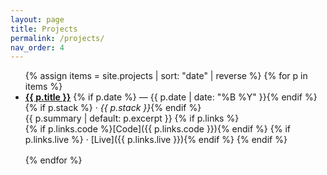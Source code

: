 ```yaml
---
layout: page
title: Projects
permalink: /projects/
nav_order: 4
---
```


<ul>
{% assign items = site.projects | sort: "date" | reverse %}
{% for p in items %}
  <li style="margin-bottom:1rem;">
    <a href="{{ p.url | relative_url }}"><strong>{{ p.title }}</strong></a>
    {% if p.date %} — {{ p.date | date: "%B %Y" }}{% endif %}
    {% if p.stack %} · <em>{{ p.stack }}</em>{% endif %}<br/>
    {{ p.summary | default: p.excerpt }}
    {% if p.links %}
      <br/>
      {% if p.links.code %}[Code]({{ p.links.code }}){% endif %}
      {% if p.links.live %} · [Live]({{ p.links.live }}){% endif %}
    {% endif %}
  </li>
{% endfor %}
</ul>
